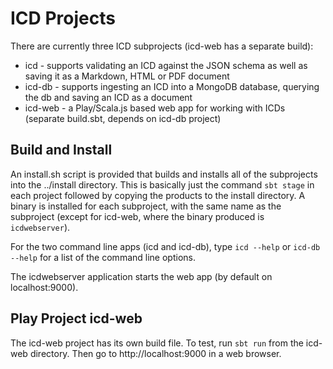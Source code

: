 ICD Projects
============

There are currently three ICD subprojects (icd-web has a separate build):

* icd - supports validating an ICD against the JSON schema as well as saving it as a Markdown, HTML or PDF document
* icd-db - supports ingesting an ICD into a MongoDB database, querying the db and saving an ICD as a document
* icd-web - a Play/Scala.js based web app for working with ICDs (separate build.sbt, depends on icd-db project)

Build and Install
-----------------

An install.sh script is provided that builds and installs all of the subprojects into the ../install directory.
This is basically just the command `sbt stage` in each project followed by copying the products to the
install directory. A binary is installed for each subproject, with the same name as the subproject
(except for icd-web, where the binary produced is `icdwebserver`).

For the two command line apps (icd and icd-db), type `icd --help` or `icd-db --help` for a list of the 
command line options.

The icdwebserver application starts the web app (by default on localhost:9000).

Play Project icd-web
--------------------

The icd-web project has its own build file. To test, run `sbt run` from the icd-web directory.
Then go to http://localhost:9000 in a web browser.





